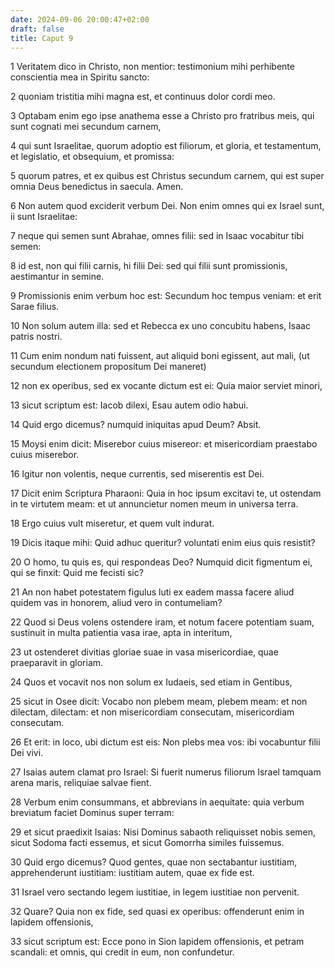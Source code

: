 ```yaml
---
date: 2024-09-06 20:00:47+02:00
draft: false
title: Caput 9
---
```





1 Veritatem dico in Christo, non mentior: testimonium mihi perhibente conscientia mea in Spiritu sancto:

2 quoniam tristitia mihi magna est, et continuus dolor cordi meo.

3 Optabam enim ego ipse anathema esse a Christo pro fratribus meis, qui sunt cognati mei secundum carnem,

4 qui sunt Israelitae, quorum adoptio est filiorum, et gloria, et testamentum, et legislatio, et obsequium, et promissa:

5 quorum patres, et ex quibus est Christus secundum carnem, qui est super omnia Deus benedictus in saecula. Amen.

6 Non autem quod exciderit verbum Dei. Non enim omnes qui ex Israel sunt, ii sunt Israelitae:

7 neque qui semen sunt Abrahae, omnes filii: sed in Isaac vocabitur tibi semen:

8 id est, non qui filii carnis, hi filii Dei: sed qui filii sunt promissionis, aestimantur in semine.

9 Promissionis enim verbum hoc est: Secundum hoc tempus veniam: et erit Sarae filius.

10 Non solum autem illa: sed et Rebecca ex uno concubitu habens, Isaac patris nostri.

11 Cum enim nondum nati fuissent, aut aliquid boni egissent, aut mali, (ut secundum electionem propositum Dei maneret)

12 non ex operibus, sed ex vocante dictum est ei: Quia maior serviet minori,

13 sicut scriptum est: Iacob dilexi, Esau autem odio habui.

14 Quid ergo dicemus? numquid iniquitas apud Deum? Absit.

15 Moysi enim dicit: Miserebor cuius misereor: et misericordiam praestabo cuius miserebor.

16 Igitur non volentis, neque currentis, sed miserentis est Dei.

17 Dicit enim Scriptura Pharaoni: Quia in hoc ipsum excitavi te, ut ostendam in te virtutem meam: et ut annuncietur nomen meum in universa terra.

18 Ergo cuius vult miseretur, et quem vult indurat.

19 Dicis itaque mihi: Quid adhuc queritur? voluntati enim eius quis resistit?

20 O homo, tu quis es, qui respondeas Deo? Numquid dicit figmentum ei, qui se finxit: Quid me fecisti sic?

21 An non habet potestatem figulus luti ex eadem massa facere aliud quidem vas in honorem, aliud vero in contumeliam?

22 Quod si Deus volens ostendere iram, et notum facere potentiam suam, sustinuit in multa patientia vasa irae, apta in interitum,

23 ut ostenderet divitias gloriae suae in vasa misericordiae, quae praeparavit in gloriam.

24 Quos et vocavit nos non solum ex Iudaeis, sed etiam in Gentibus,

25 sicut in Osee dicit: Vocabo non plebem meam, plebem meam: et non dilectam, dilectam: et non misericordiam consecutam, misericordiam consecutam.

26 Et erit: in loco, ubi dictum est eis: Non plebs mea vos: ibi vocabuntur filii Dei vivi.

27 Isaias autem clamat pro Israel: Si fuerit numerus filiorum Israel tamquam arena maris, reliquiae salvae fient.

28 Verbum enim consummans, et abbrevians in aequitate: quia verbum breviatum faciet Dominus super terram:

29 et sicut praedixit Isaias: Nisi Dominus sabaoth reliquisset nobis semen, sicut Sodoma facti essemus, et sicut Gomorrha similes fuissemus.

30 Quid ergo dicemus? Quod gentes, quae non sectabantur iustitiam, apprehenderunt iustitiam: iustitiam autem, quae ex fide est.

31 Israel vero sectando legem iustitiae, in legem iustitiae non pervenit.

32 Quare? Quia non ex fide, sed quasi ex operibus: offenderunt enim in lapidem offensionis,

33 sicut scriptum est: Ecce pono in Sion lapidem offensionis, et petram scandali: et omnis, qui credit in eum, non confundetur.


